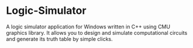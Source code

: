 # Logic-Simulator
A logic simulator application for Windows written in C++ using CMU graphics library.
It allows you to design and simulate computational circuits and generate its truth table by simple clicks.

